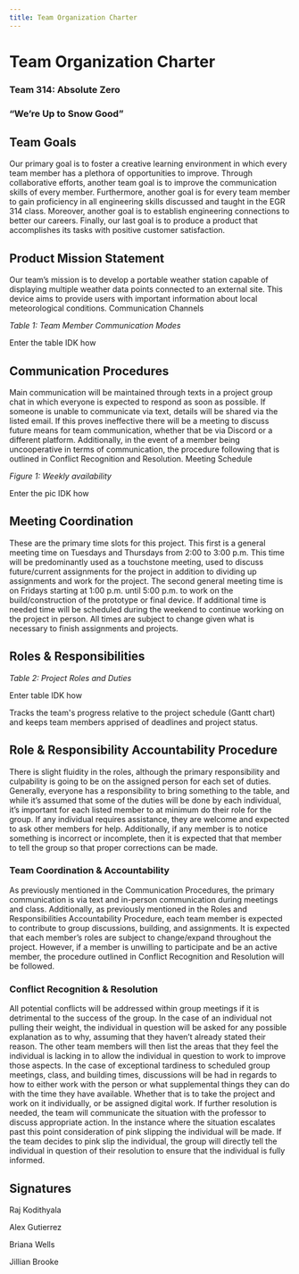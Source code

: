 ```yaml
---
title: Team Organization Charter
---
```

# Team Organization Charter

### Team 314: Absolute Zero

### “We’re Up to Snow Good”

## Team Goals

Our primary goal is to foster a creative learning environment in which every team member has a plethora of opportunities to improve. Through collaborative efforts, another team goal is to improve the communication skills of every member. Furthermore, another goal is for every team member to gain proficiency in all engineering skills discussed and taught in the EGR 314 class. Moreover, another goal is to establish engineering connections to better our careers. Finally, our last goal is to produce a product that accomplishes its tasks with positive customer satisfaction.

## Product Mission Statement

Our team’s mission is to develop a portable weather station capable of displaying multiple weather data points connected to an external site. This device aims to provide users with important information about local meteorological conditions.
Communication Channels

_Table 1: Team Member Communication Modes_

Enter the table IDK how

## Communication Procedures
Main communication will be maintained through texts in a project group chat in which everyone is expected to respond as soon as possible. If someone is unable to communicate via text, details will be shared via the listed email. If this proves ineffective there will be a meeting to discuss future means for team communication, whether that be via Discord or a different platform. Additionally, in the event of a member being uncooperative in terms of communication, the procedure following that is outlined in Conflict Recognition and Resolution.
Meeting Schedule

_Figure 1: Weekly availability_

Enter the pic IDK how

## Meeting Coordination
These are the primary time slots for this project. This first is a general meeting time on Tuesdays and Thursdays from 2:00 to 3:00 p.m. This time will be predominantly used as a touchstone meeting, used to discuss future/current assignments for the project in addition to dividing up assignments and work for the project. The second general meeting time is on Fridays starting at 1:00 p.m. until 5:00 p.m. to work on the build/construction of the prototype or final device. If additional time is needed time will be scheduled during the weekend to continue working on the project in person.
All times are subject to change given what is necessary to finish assignments and projects.

## Roles & Responsibilities

_Table 2: Project Roles and Duties_

Enter table IDK how

Tracks the team's progress relative to the project schedule (Gantt chart) and keeps team members apprised of deadlines and project status.

## Role & Responsibility Accountability Procedure
There is slight fluidity in the roles, although the primary responsibility and culpability is going to be on the assigned person for each set of duties. Generally, everyone has a responsibility to bring something to the table, and while it’s assumed that some of the duties will be done by each individual, it’s important for each listed member to at minimum do their role for the group. If any individual requires assistance, they are welcome and expected to ask other members for help. Additionally, if any member is to notice something is incorrect or incomplete, then it is expected that that member to tell the group so that proper corrections can be made.

### Team Coordination & Accountability
As previously mentioned in the Communication Procedures, the primary communication is via text and in-person communication during meetings and class. Additionally, as previously mentioned in the Roles and Responsibilities Accountability Procedure, each team member is expected to contribute to group discussions, building, and assignments. It is expected that each member’s roles are subject to change/expand throughout the project. However, if a member is unwilling to participate and be an active member, the procedure outlined in Conflict Recognition and Resolution will be followed.

### Conflict Recognition & Resolution
All potential conflicts will be addressed within group meetings if it is detrimental to the success of the group. In the case of an individual not pulling their weight, the individual in question will be asked for any possible explanation as to why, assuming that they haven’t already stated their reason. The other team members will then list the areas that they feel the individual is lacking in to allow the individual in question to work to improve those aspects. In the case of exceptional tardiness to scheduled group meetings, class, and building times, discussions will be had in regards to how to either work with the person or what supplemental things they can do with the time they have available. Whether that is to take the project and work on it individually, or be assigned digital work. If further resolution is needed, the team will communicate the situation with the professor to discuss appropriate action. In the instance where the situation escalates past this point consideration of pink slipping the individual will be made. If the team decides to pink slip the individual, the group will directly tell the individual in question of their resolution to ensure that the individual is fully informed.

## Signatures
Raj Kodithyala

Alex Gutierrez

Briana Wells

Jillian Brooke
